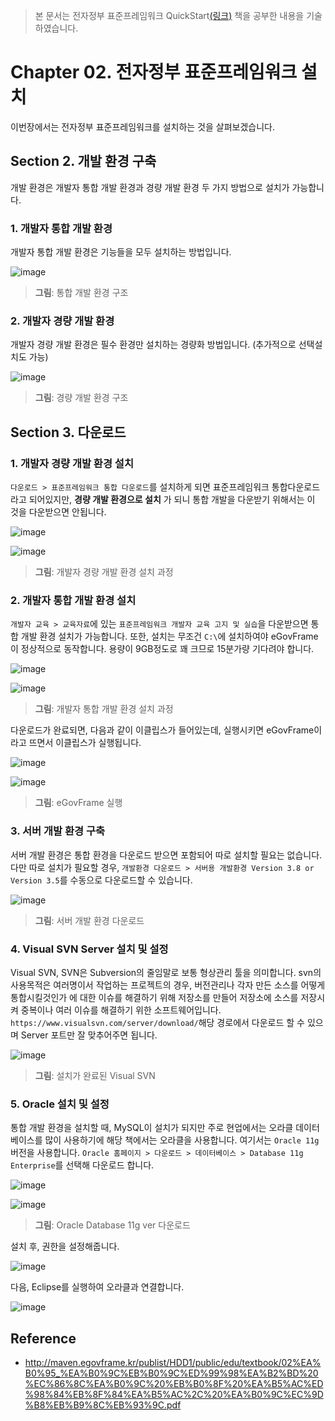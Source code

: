 > 본 문서는 전자정부 표준프레임워크 QuickStart[(링크)](http://www.yes24.com/Product/Goods/66372749) 책을 공부한 내용을 기술하였습니다.

Chapter 02. 전자정부 표준프레임워크 설치
===

이번장에서는 전자정부 표준프레임워크를 설치하는 것을 살펴보겠습니다.

Section 2. 개발 환경 구축
--

개발 환경은 개발자 통합 개발 환경과 경량 개발 환경 두 가지 방법으로 설치가 가능합니다.

### 1. 개발자 통합 개발 환경

개발자 통합 개발 환경은 기능들을 모두 설치하는 방법입니다.

![image](https://media.discordapp.net/attachments/633251365434687491/665558807325311006/unknown.png)

>__그림__: 통합 개발 환경 구조

### 2. 개발자 경량 개발 환경

개발자 경량 개발 환경은 필수 환경만 설치하는 경량화 방법입니다. (추가적으로 선택설치도 가능)

![image](https://media.discordapp.net/attachments/633251365434687491/665558978499182612/unknown.png)

>__그림__: 경량 개발 환경 구조

Section 3. 다운로드
--

### 1. 개발자 경량 개발 환경 설치

`다운로드 > 표준프레임워크 통합 다운로드`를 설치하게 되면 표준프레임워크 통합다운로드라고 되어있지만, __경량 개발 환경으로 설치__ 가 되니 통합 개발을 다운받기 위해서는 이 것을 다운받으면 안됩니다.

![image](https://media.discordapp.net/attachments/633251365434687491/665560183321395200/unknown.png?width=759&height=314)

![image](https://media.discordapp.net/attachments/633251365434687491/665560258596438106/unknown.png)

>__그림__: 개발자 경량 개발 환경 설치 과정

### 2. 개발자 통합 개발 환경 설치

`개발자 교육 > 교육자료`에 있는 `표준프레임워크 개발자 교육 고지 및 실습`을 다운받으면 통합 개발 환경 설치가 가능합니다.
또한, 설치는 무조건 `C:\`에 설치하여야 eGovFrame이 정상적으로 동작합니다. 용량이 9GB정도로 꽤 크므로 15분가량 기다려야 합니다. 

![image](https://media.discordapp.net/attachments/633251365434687491/665561007707521025/unknown.png)

![image](https://media.discordapp.net/attachments/633251365434687491/665561266152276000/unknown.png)

>__그림__: 개발자 통합 개발 환경 설치 과정

다운로드가 완료되면, 다음과 같이 이클립스가 들어있는데, 실행시키면 eGovFrame이라고 뜨면서 이클립스가 실행됩니다.

![image](https://media.discordapp.net/attachments/633251365434687491/665561986888892436/unknown.png)

![image](https://media.discordapp.net/attachments/633251365434687491/665562064923787283/unknown.png)

>__그림__: eGovFrame 실행

### 3. 서버 개발 환경 구축

서버 개발 환경은 통합 환경을 다운로드 받으면 포함되어 따로 설치할 필요는 없습니다. 다만 따로 설치가 필요할 경우, `개발환경 다운로드 > 서버용 개발환경 Version 3.8 or Version 3.5`를 수동으로 다운로드할 수 있습니다. 

![image](https://media.discordapp.net/attachments/633251365434687491/665562662385614869/unknown.png)

>__그림__: 서버 개발 환경 다운로드 

### 4. Visual SVN Server 설치 및 설정

Visual SVN, SVN은 Subversion의 줄임말로 보통 형상관리 툴을 의미합니다. svn의 사용목적은 여러명이서 작업하는 프로젝트의 경우, 버전관리나 각자 만든 소스를 어떻게 통합시킬것인가 에 대한 이슈를 해결하기 위해 저장소를 만들어 저장소에 소스를 저장시켜 중복이나 여러 이슈를 해결하기 위한 소프트웨어입니다.   
`https://www.visualsvn.com/server/download/`해당 경로에서 다운로드 할 수 있으며 Server 포트만 잘 맞추어주면 됩니다.

![image](https://media.discordapp.net/attachments/633251365434687491/665563959889494037/unknown.png)

>__그림__: 설치가 완료된 Visual SVN 

### 5. Oracle 설치 및 설정

통합 개발 환경을 설치할 때, MySQL이 설치가 되지만 주로 현업에서는 오라클 데이터베이스를 많이 사용하기에 해당 책에서는 오라클을 사용합니다. 여기서는 `Oracle 11g` 버전을 사용합니다.
`Oracle 홈페이지 > 다운로드 > 데이터베이스 > Database 11g Enterprise`를 선택해 다운로드 합니다. 

![image](https://media.discordapp.net/attachments/633251365434687491/665564603085881364/unknown.png?width=752&height=448)

![image](https://media.discordapp.net/attachments/633251365434687491/665564708333420545/unknown.png)

>__그림__: Oracle Database 11g ver 다운로드

설치 후, 권한을 설정해줍니다.

![image](https://media.discordapp.net/attachments/633251365434687491/665565385118187521/unknown.png)

다음, Eclipse를 실행하여 오라클과 연결합니다.

![image](https://media.discordapp.net/attachments/633251365434687491/665565617964711947/unknown.png)

Reference
--

- http://maven.egovframe.kr/publist/HDD1/public/edu/textbook/02%EA%B0%95_%EA%B0%9C%EB%B0%9C%ED%99%98%EA%B2%BD%20%EC%86%8C%EA%B0%9C%20%EB%B0%8F%20%EA%B5%AC%ED%98%84%EB%8F%84%EA%B5%AC%2C%20%EA%B0%9C%EC%9D%B8%EB%B9%8C%EB%93%9C.pdf
